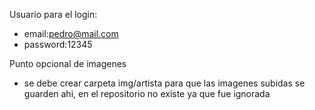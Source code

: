 Usuario para el login:
- email:pedro@mail.com
- password:12345

Punto opcional de imagenes
- se debe crear carpeta img/artista para que las imagenes subidas se guarden ahi, en el repositorio no existe ya que fue ignorada
